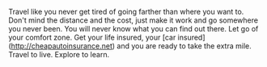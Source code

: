 Travel like you never get tired of going farther than where you want to. Don't mind the distance and the cost, just make it work and go somewhere you never been. You will never know what you can find out there. Let go of your comfort zone. Get your life insured, your [car insured] (http://cheapautoinsurance.net) and you are ready to take the extra mile. Travel to live. Explore to learn.
